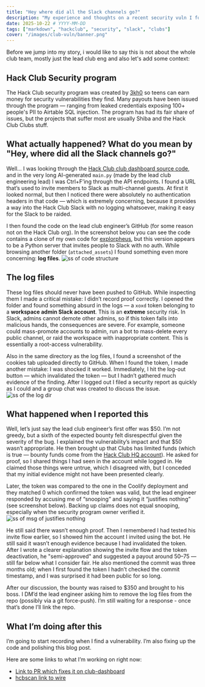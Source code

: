```yaml
---
title: "Hey where did all the Slack channels go?"
description: "My experience and thoughts on a recent security vuln I found which allowed you to gain Slack workspace admin (bypasses 2FA)"
date: 2025-10-22 # YYYY-MM-DD
tags: ["markdown", "hackclub", "security", "slack", "clubs"]
cover: "/images/club-vuln/banner.png"
---
```


Before we jump into my story, i would like to say this is not about the whole club team, mostly just the lead club eng and also let's add some context:

## Hack Club Security program

The Hack Club security program was created by [3kh0](https://3kh0.net) so teens can earn money for security vulnerabilities they find. Many payouts have been issued through the program — ranging from leaked credentials exposing 100+ people's PII to Airtable SQL injection. The program has had its fair share of issues, but the projects that suffer most are usually Shiba and the Hack Club Clubs stuff.

## What actually happened? What do you mean by "Hey, where did all the Slack channels go?"

Well… I was looking through the [Hack Club club dashboard source code](https://github.com/hackclub/club-dashboard), and in the very long AI-generated `main.py` (made by the lead club engineering lead) I was Ctrl+F’ing through the API endpoints. I found a URL that’s used to invite members to Slack as multi-channel guests. At first it looked normal, but then I noticed there were absolutely no authentication headers in that code — which is extremely concerning, because it provides a way into the Hack Club Slack with no logging whatsoever, making it easy for the Slack to be raided.

I then found the code on the lead club engineer’s GitHub (for some reason not on the Hack Club org). In the screenshot below you can see the code contains a clone of my own code for [explorpheus](https://github.com/hackclub/explorpheus), but this version appears to be a Python server that invites people to Slack with no auth. While browsing another folder (`attached_assets`) I found something even more concerning: **log files**.
![ss of code structure](/images/club-vuln/ss_of_stuff.png)

## The log files

These log files should never have been pushed to GitHub. While inspecting them I made a critical mistake: I didn’t record proof correctly. I opened the folder and found something absurd in the logs — a `xoxd` token belonging to a **workspace admin Slack account**. This is an **extreme** security risk. In Slack, admins cannot demote other admins, so if this token falls into malicious hands, the consequences are severe. For example, someone could mass-promote accounts to admin, run a bot to mass-delete every public channel, or raid the workspace with inappropriate content. This is essentially a root-access vulnerability.

Also in the same directory as the log files, I found a screenshot of the cookies tab uploaded directly to GitHub. When I found the token, I made another mistake: I was shocked it worked. Immediately, I hit the log-out button — which invalidated the token — but I hadn’t gathered much evidence of the finding. After I logged out I filed a security report as quickly as I could and a group chat was created to discuss the issue.
![ss of the log dir](/images/club-vuln/ss_log_dir.png)

## What happened when I reported this

Well, let’s just say the lead club engineer’s first offer was $50. I’m not greedy, but a sixth of the expected bounty felt disrespectful given the severity of the bug. I explained the vulnerability’s impact and that $50 wasn’t appropriate. He then brought up that Clubs has limited funds (which is true — bounty funds come from the [Hack Club HQ account](https://hcb.hackclub.com/hq)). He asked for proof, so I shared things I had seen in the account while logged in. He claimed those things were untrue, which I disagreed with, but I conceded that my initial evidence might not have been presented clearly.

Later, the token was compared to the one in the Coolify deployment and they matched 0 which confirmed the token was valid, but the lead engineer responded by accusing me of “snooping” and saying it “justifies nothing” (see screenshot below). Backing up claims does not equal snooping, especially when the security program owner verified it.
![ss of msg of justifies nothing](/images/club-vuln/justifies_nothing.png)

He still said there wasn’t enough proof. Then I remembered I had tested his invite flow earlier, so I showed him the account I invited using the bot. He still said it wasn’t enough evidence because I had invalidated the token. After I wrote a clearer explanation showing the invite flow and the token deactivation, he "semi-approved" and suggested a payout around $50–$75 — still far below what I consider fair. He also mentioned the commit was three months old; when I first found the token I hadn’t checked the commit timestamp, and I was surprised it had been public for so long.

After our discussion, the bounty was raised to $350 and brought to his boss. I DM’d the lead engineer asking him to remove the log files from the repo (possibly via a git force-push). I’m still waiting for a response - once that’s done I’ll link the repo.

## What I’m doing after this

I’m going to start recording when I find a vulnerability. I’m also fixing up the code and polishing this blog post.

Here are some links to what I’m working on right now:

- [Link to PR which fixes it on club-dashboard](https://github.com/hackclub/club-dashboard/pull/100)
- [hcbscan link to wire](https://hcbscan.3kh0.net/app/act/act_v5CQzPg)
